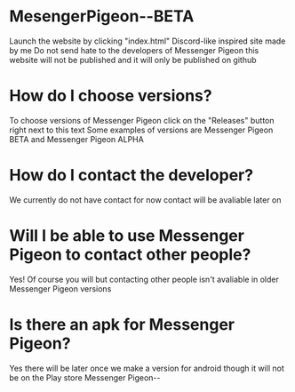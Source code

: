 # MesengerPigeon--BETA
Launch the website by clicking "index.html"
Discord-like inspired site made by me
Do not send hate to the developers of Messenger Pigeon this website will not be published and it will only be published on github

# How do I choose versions?
To choose versions of Messenger Pigeon click on the "Releases" button right next to this text
Some examples of versions are Messenger Pigeon BETA and Messenger Pigeon ALPHA

# How do I contact the developer?
We currently do not have contact for now
contact will be avaliable later on 

# Will I be able to use Messenger Pigeon to contact other people?
Yes! Of course you will but contacting other people isn't avaliable in older Messenger Pigeon versions

# Is there an apk for Messenger Pigeon?
Yes there will be later once we make a version for android though it will not be on the Play store
Messenger Pigeon--
